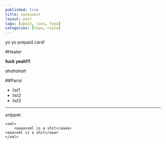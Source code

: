 ```yaml
---
published: true
title: uuuuuuust 
layout: post
tags: [uppio, java, topa]
categories: [topa, cazzo]
---
```

yo yo prepaid card!


#Heater


**fuck yeah!!!**


*ahahahah*


##Parisi

* list1
* list2
* list3

----------------------------------------------------

snippet: 

    <xml>
        <aaaa>xml is a shit</aaaa>
    <aaa>xml is a shit</aaa>
    </xml>